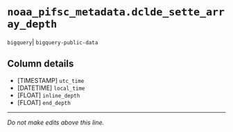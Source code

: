 # `noaa_pifsc_metadata.dclde_sette_array_depth`
`bigquery`| `bigquery-public-data`

## Column details
* [TIMESTAMP] `utc_time`
* [DATETIME]  `local_time`
* [FLOAT]     `inline_depth`
* [FLOAT]     `end_depth`

-------------------------------------------------------------------------------
*Do not make edits above this line.*
